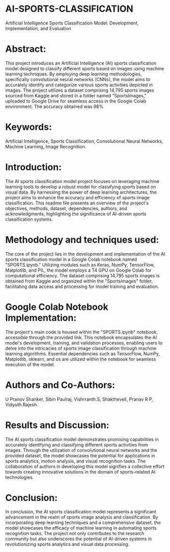 # AI-SPORTS-CLASSIFICATION
Artificial Intelligence Sports Classification Model: Development, Implementation, and Evaluation

# Abstract:
This project introduces an Artificial Intelligence (AI) sports classification model designed to classify different sports based on images using machine learning techniques. By employing deep learning methodologies, specifically convolutional neural networks (CNNs), the model aims to accurately identify and categorize various sports activities depicted in images. The project utilizes a dataset comprising 14,795 sports images sourced from Kaggle and stored in a folder named "SportsImages," uploaded to Google Drive for seamless access in the Google Colab environment. The accuracy obtained was 98%

# Keywords: 
Artificial Intelligence, Sports Classification, Convolutional Neural Networks, Machine Learning, Image Recognition.

# Introduction:
The AI sports classification model project focuses on leveraging machine learning tools to develop a robust model for classifying sports based on visual data. By harnessing the power of deep learning architectures, the project aims to enhance the accuracy and efficiency of sports image classification. This readme file presents an overview of the project's objectives, methods, dataset, dependencies, authors, and acknowledgments, highlighting the significance of AI-driven sports classification systems.

# Methodology and techniques used:
The core of the project lies in the development and implementation of the AI sports classification model in a Google Colab notebook named "SPORTS.ipynb." Utilizing modules such as Keras, NumPy, TensorFlow, Matplotlib, and PIL, the model employs a T4 GPU on Google Colab for computational efficiency. The dataset comprising 14,795 sports images is obtained from Kaggle and organized within the "SportsImages" folder, facilitating data access and processing for model training and evaluation. 

# Google Colab Notebook Implementation:
The project's main code is housed within the "SPORTS.ipynb" notebook, accessible through the provided link. This notebook encapsulates the AI model's development, training, and validation processes, enabling users to delve into the intricacies of sports image classification through machine learning algorithms. Essential dependencies such as TensorFlow, NumPy, Matplotlib, sklearn, and os are utilized within the notebook for seamless execution of the model.
             

# Authors and Co-Authors:
U Pranov Shanker, 
Sibin Paulraj, 
Vishrranth.S, 
Shakthevell, 
Pranav R P, 
Vidyuth Rajesh.

# Results and Discussion:
The AI sports classification model demonstrates promising capabilities in accurately identifying and classifying different sports activities from images. Through the utilization of convolutional neural networks and the provided dataset, the model showcases the potential for applications in sports analytics, motion analysis, and visual recognition tasks. The collaboration of authors in developing this model signifies a collective effort towards creating innovative solutions in the domain of sports-related AI technologies.


# Conclusion:
In conclusion, the AI sports classification model represents a significant advancement in the realm of sports image analysis and classification. By incorporating deep learning techniques and a comprehensive dataset, the model showcases the efficacy of machine learning in automating sports recognition tasks. The project not only contributes to the research community but also underscores the potential of AI-driven systems in revolutionizing sports analytics and visual data processing.

 

